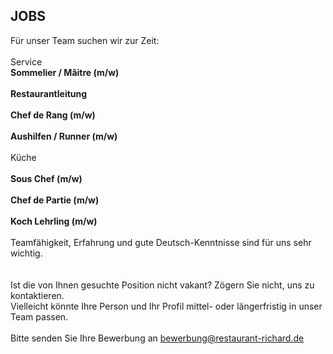 ## JOBS

Für unser Team suchen wir zur Zeit:  
<br>
Service 
<br>
**Sommelier / Mâitre (m/w)**  
<br>
**Restaurantleitung**  
<br>
**Chef de Rang (m/w)**  
<br>
**Aushilfen / Runner (m/w)**  
<br>
Küche <br>
<br>
**Sous Chef (m/w)**  
<br>
**Chef de Partie (m/w)**  
<br>
**Koch Lehrling (m/w)**  
<br>
Teamfähigkeit, Erfahrung und gute Deutsch-Kenntnisse sind für uns sehr wichtig.  
<br>
<br>
Ist die von Ihnen gesuchte Position nicht vakant? Zögern Sie nicht, uns zu kontaktieren.  
Vielleicht könnte Ihre Person und Ihr Profil mittel- oder längerfristig in unser Team passen.
<br>
<br>
Bitte senden Sie Ihre Bewerbung an <u>[bewerbung@restaurant-richard.de](mailto:bewerbung@restaurant-richard.de)</u>
